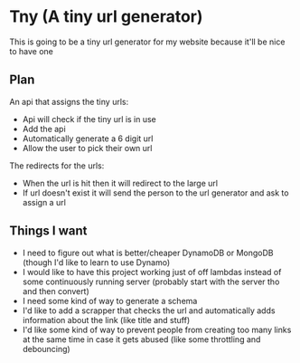 # Tny (A tiny url generator)

This is going to be a tiny url generator for my website because it'll be nice to have one

## Plan
An api that assigns the tiny urls:
- Api will check if the tiny url is in use
- Add the api
- Automatically generate a 6 digit url
- Allow the user to pick their own url 

The redirects for the urls:
- When the url is hit then it will redirect to the large url
- If url doesn't exist it will send the person to the url generator and ask to assign a url

## Things I want
- I need to figure out what is better/cheaper DynamoDB or MongoDB (though I'd like to learn to use Dynamo)
- I would like to have this project working just of off lambdas instead of some continuously running server (probably start with the server tho and then convert)
- I need some kind of way to generate a schema
- I'd like to add a scrapper that checks the url and automatically adds information about the link (like title and stuff)
- I'd like some kind of way to prevent people from creating too many links at the same time in case it gets abused (like some throttling and debouncing)